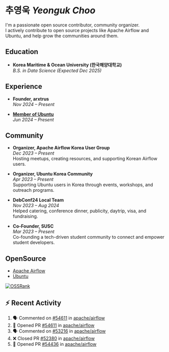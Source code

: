 # 추영욱 *Yeonguk Choo*

I'm a passionate open source contributor, community organizer.  
I actively contribute to open source projects like Apache Airflow and Ubuntu, and help grow the communities around them.  

## Education

- **Korea Maritime & Ocean University (한국해양대학교)**  
  *B.S. in Data Science (Expected Dec 2025)*  

## Experience
- **Founder, arxtrus**  
  _Nov 2024 – Present_  

- **[Member of Ubuntu](https://launchpad.net/~ubuntumembers)**  
  _Jun 2024 – Present_  


## Community

- **Organizer, Apache Airflow Korea User Group**  
  _Dec 2023 – Present_  
  Hosting meetups, creating resources, and supporting Korean Airflow users.

- **Organizer, Ubuntu Korea Community**  
  _Apr 2023 – Present_  
  Supporting Ubuntu users in Korea through events, workshops, and outreach programs.

- **DebConf24 Local Team**  
  _Nov 2023 – Aug 2024_  
  Helped catering, conference dinner, publicity, daytrip, visa, and fundraising.

- **Co-Founder, SUSC**  
  _Mar 2023 – Present_  
  Co-founding a tech-driven student community to connect and empower student developers.

## OpenSource
- [Apache Airflow](https://github.com/apache/airflow/pulls?q=is%3Apr+author%3Achoo121600+)
- [Ubuntu](https://launchpad.net/~choo121600)

[![OSSRank](https://ossrank.com/widget/1003272)](https://ossrank.com/c/1003272-yeonguk)


## :zap: Recent Activity
<!--START_SECTION:activity-->
1. 🗣 Commented on [#54611](https://github.com/apache/airflow/pull/54611#issuecomment-3196355457) in [apache/airflow](https://github.com/apache/airflow)
2. 💪 Opened PR [#54611](https://github.com/apache/airflow/pull/54611) in [apache/airflow](https://github.com/apache/airflow)
3. 🗣 Commented on [#53216](https://github.com/apache/airflow/pull/53216#issuecomment-3182487407) in [apache/airflow](https://github.com/apache/airflow)
4. ❌ Closed PR [#52380](https://github.com/apache/airflow/pull/52380) in [apache/airflow](https://github.com/apache/airflow)
5. 💪 Opened PR [#54436](https://github.com/apache/airflow/pull/54436) in [apache/airflow](https://github.com/apache/airflow)
<!--END_SECTION:activity-->
